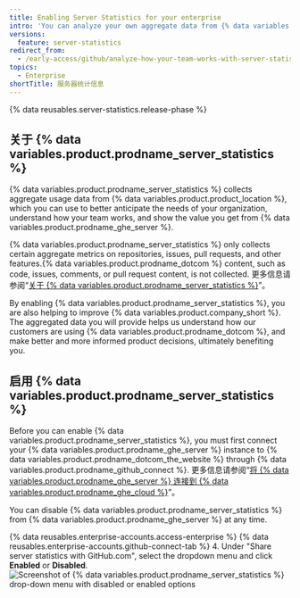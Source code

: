 ```yaml
---
title: Enabling Server Statistics for your enterprise
intro: 'You can analyze your own aggregate data from {% data variables.product.prodname_ghe_server %} and help us improve {% data variables.product.company_short %} products by enabling {% data variables.product.prodname_server_statistics %}.'
versions:
  feature: server-statistics
redirect_from:
  - /early-access/github/analyze-how-your-team-works-with-server-statistics/about-server-statistics/enabling-server-statistics
topics:
  - Enterprise
shortTitle: 服务器统计信息
---
```


{% data reusables.server-statistics.release-phase %}

## 关于 {% data variables.product.prodname_server_statistics %}

{% data variables.product.prodname_server_statistics %} collects aggregate usage data from {% data variables.product.product_location %}, which you can use to better anticipate the needs of your organization, understand how your team works, and show the value you get from {% data variables.product.prodname_ghe_server %}.

{% data variables.product.prodname_server_statistics %} only collects certain aggregate metrics on repositories, issues, pull requests, and other features.{% data variables.product.prodname_dotcom %} content, such as code, issues, comments, or pull request content, is not collected. 更多信息请参阅“[关于 {% data variables.product.prodname_server_statistics %}](/admin/monitoring-activity-in-your-enterprise/analyzing-how-your-team-works-with-server-statistics/about-server-statistics)”。

By enabling {% data variables.product.prodname_server_statistics %}, you are also helping to improve {% data variables.product.company_short %}. The aggregated data you will provide helps us understand how our customers are using {% data variables.product.prodname_dotcom %}, and make better and more informed product decisions, ultimately benefiting you.

## 启用 {% data variables.product.prodname_server_statistics %}

Before you can enable {% data variables.product.prodname_server_statistics %}, you must first connect your {% data variables.product.prodname_ghe_server %} instance to {% data variables.product.prodname_dotcom_the_website %} through {% data variables.product.prodname_github_connect %}. 更多信息请参阅“[将 {% data variables.product.prodname_ghe_server %} 连接到 {% data variables.product.prodname_ghe_cloud %}](/enterprise-server@3.1/admin/configuration/managing-connections-between-github-enterprise-server-and-github-enterprise-cloud/connecting-github-enterprise-server-to-github-enterprise-cloud)”。

You can disable {% data variables.product.prodname_server_statistics %} from {% data variables.product.prodname_ghe_server %} at any time.

{% data reusables.enterprise-accounts.access-enterprise %}
{% data reusables.enterprise-accounts.github-connect-tab %}
4. Under "Share server statistics with GitHub.com", select the dropdown menu and click **Enabled** or **Disabled**. ![Screenshot of {% data variables.product.prodname_server_statistics %} drop-down menu with disabled or enabled options](/assets/images/help/server-statistics/server-statistics-enable-disable-options.png)
